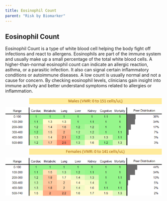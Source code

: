 ```yaml
---
title: Eosinophil Count
parent: "Risk by Biomarker"
---
```



## Eosinophil Count


Eosinophil Count is a type of white blood cell helping the body fight off infections and react to allergens. Eosinophils are part of the immune system and usually make up a small percentage of the total white blood cells. A higher-than-normal eosinophil count can indicate an allergic reaction, asthma, or a parasitic infection. It also can signal certain inflammatory conditions or autoimmune diseases. A low count is usually normal and not a cause for concern. By checking eosinophil levels, clinicians gain insight into immune activity and better understand symptoms related to allergies or inflammation.

<div style="display: flex; flex-direction: column; gap: 10px;">

  <img src="/assets/images/vmrbiomarker_eosinophils__male.png" alt="Eosinophil Count VMR Male" style="margin-left: 15%">
  <img src="/assets/images/rr_eosinophils__male.png" alt="Eosinophil Count RR Male">

  <img src="/assets/images/vmrbiomarker_eosinophils__female.png" alt="Eosinophil Count VMR Female" style="margin-left: 15%; ">
  <img src="/assets/images/rr_eosinophils__female.png" alt="Eosinophil Count RR Female">

</div>



